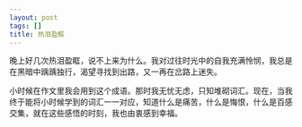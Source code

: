 ```yaml
---
layout: post
tags: []
title: 热泪盈眶
---
```


晚上好几次热泪盈眶，说不上来为什么。我对过往时光中的自我充满怜悯，我总是在黑暗中踽踽独行，渴望寻找到出路，又一再在岔路上迷失。

小时候在作文里我会用到这个成语。那时我无忧无虑，只知堆砌词汇。现在，当我终于能将小时候学到的词汇一一对应，知道什么是痛苦，什么是悔恨，什么是百感交集，就在这些感悟的时刻，我也由衷感到幸福。



